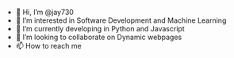 - 👋 Hi, I’m @jay730
- 👀 I’m interested in Software Development and Machine Learning
- 🌱 I’m currently developing in Python and Javascript
- 💞️ I’m looking to collaborate on Dynamic webpages
- 📫 How to reach me 

<!---
jay730/jay730 is a ✨ special ✨ repository because its `README.md` (this file) appears on your GitHub profile.
You can click the Preview link to take a look at your changes.
--->
